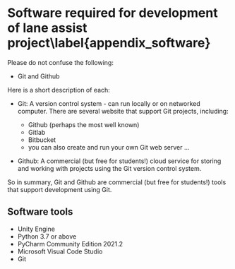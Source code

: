 
# Software required for development of lane assist project\label{appendix_software}

Please do not confuse the following:

- Git and Github


Here is a short description of each:

- Git: A version control system - can run locally or on networked computer. There are several website that support Git projects, including:

    - Github (perhaps the most well known)
    - Gitlab
    - Bitbucket
    - you can also create and run your own Git web server ...

- Github: A commercial (but free for students!) cloud service for storing and working with projects using the Git version control system.

So in summary, Git and Github are commercial (but free for students!) tools that support development using Git.

## Software tools

- Unity Engine
- Python 3.7 or above
- PyCharm Community Edition 2021.2
- Microsoft Visual Code Studio
- Git

